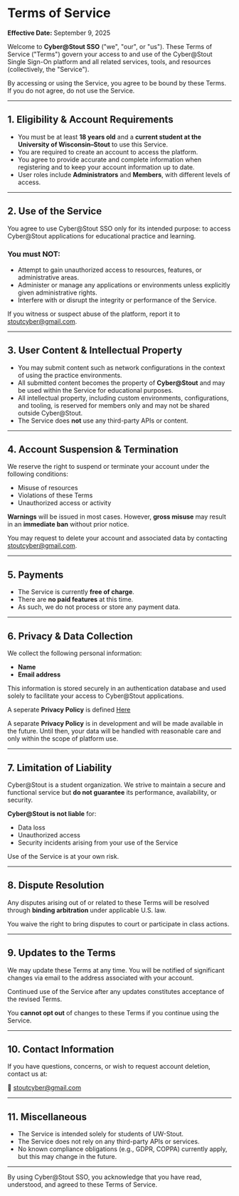 # Terms of Service

**Effective Date:** September 9, 2025

Welcome to **Cyber@Stout SSO** ("we", "our", or "us"). These Terms of Service ("Terms") govern your access to and use of the Cyber@Stout Single Sign-On platform and all related services, tools, and resources (collectively, the "Service").

By accessing or using the Service, you agree to be bound by these Terms. If you do not agree, do not use the Service.

---

## 1. Eligibility & Account Requirements

- You must be at least **18 years old** and a **current student at the University of Wisconsin–Stout** to use this Service.
- You are required to create an account to access the platform.
- You agree to provide accurate and complete information when registering and to keep your account information up to date.
- User roles include **Administrators** and **Members**, with different levels of access.

---

## 2. Use of the Service

You agree to use Cyber@Stout SSO only for its intended purpose: to access Cyber@Stout applications for educational practice and learning.

### You must NOT:
- Attempt to gain unauthorized access to resources, features, or administrative areas.
- Administer or manage any applications or environments unless explicitly given administrative rights.
- Interfere with or disrupt the integrity or performance of the Service.

If you witness or suspect abuse of the platform, report it to [stoutcyber@gmail.com](mailto:stoutcyber@gmail.com).

---

## 3. User Content & Intellectual Property

- You may submit content such as network configurations in the context of using the practice environments.
- All submitted content becomes the property of **Cyber@Stout** and may be used within the Service for educational purposes.
- All intellectual property, including custom environments, configurations, and tooling, is reserved for members only and may not be shared outside Cyber@Stout.
- The Service does **not** use any third-party APIs or content.

---

## 4. Account Suspension & Termination

We reserve the right to suspend or terminate your account under the following conditions:
- Misuse of resources
- Violations of these Terms
- Unauthorized access or activity

**Warnings** will be issued in most cases. However, **gross misuse** may result in an **immediate ban** without prior notice.

You may request to delete your account and associated data by contacting [stoutcyber@gmail.com](mailto:stoutcyber@gmail.com).

---

## 5. Payments

- The Service is currently **free of charge**.
- There are **no paid features** at this time.
- As such, we do not process or store any payment data.

---

## 6. Privacy & Data Collection

We collect the following personal information:
- **Name**
- **Email address**

This information is stored securely in an authentication database and used solely to facilitate your access to Cyber@Stout applications.

A seperate **Privacy Policy** is defined [Here](misc/sso-privacy-policy.md)

A separate **Privacy Policy** is in development and will be made available in the future. Until then, your data will be handled with reasonable care and only within the scope of platform use.

---

## 7. Limitation of Liability

Cyber@Stout is a student organization. We strive to maintain a secure and functional service but **do not guarantee** its performance, availability, or security.

**Cyber@Stout is not liable** for:
- Data loss
- Unauthorized access
- Security incidents arising from your use of the Service

Use of the Service is at your own risk.

---

## 8. Dispute Resolution

Any disputes arising out of or related to these Terms will be resolved through **binding arbitration** under applicable U.S. law.

You waive the right to bring disputes to court or participate in class actions.

---

## 9. Updates to the Terms

We may update these Terms at any time. You will be notified of significant changes via email to the address associated with your account.

Continued use of the Service after any updates constitutes acceptance of the revised Terms.

You **cannot opt out** of changes to these Terms if you continue using the Service.

---

## 10. Contact Information

If you have questions, concerns, or wish to request account deletion, contact us at:

📧 [stoutcyber@gmail.com](mailto:stoutcyber@gmail.com)

---

## 11. Miscellaneous

- The Service is intended solely for students of UW-Stout.
- The Service does not rely on any third-party APIs or services.
- No known compliance obligations (e.g., GDPR, COPPA) currently apply, but this may change in the future.

---

By using Cyber@Stout SSO, you acknowledge that you have read, understood, and agreed to these Terms of Service.
